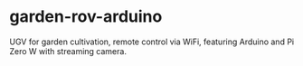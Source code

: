 # garden-rov-arduino
UGV for garden cultivation, remote control via WiFi, featuring Arduino and Pi Zero W with streaming camera.
